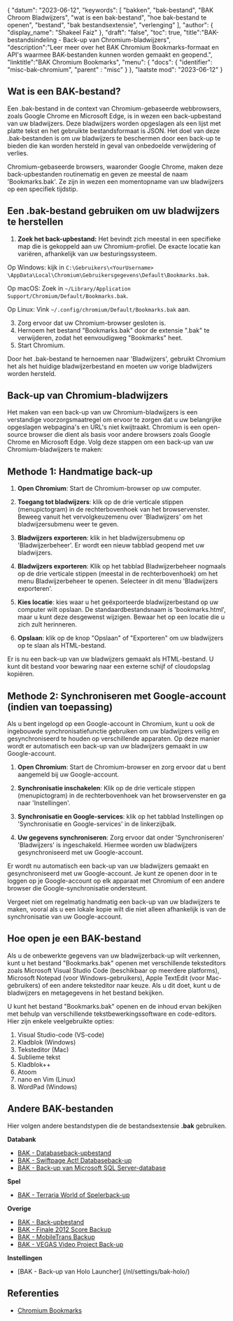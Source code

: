 {
"datum": "2023-06-12",
  "keywords": [
"bakken",
"bak-bestand",
"BAK Chroom Bladwijzers",
"wat is een bak-bestand",
"hoe bak-bestand te openen",
"bestand",
"bak bestandsextensie",
"verlenging"
],
  "author": {
"display_name": "Shakeel Faiz"
},
"draft": "false",
"toc": true,
"title":"BAK-bestandsindeling - Back-up van Chromium-bladwijzers",
  "description":"Leer meer over het BAK Chromium Bookmarks-formaat en API's waarmee BAK-bestanden kunnen worden gemaakt en geopend.",
"linktitle":"BAK Chromium Bookmarks",
  "menu": {
    "docs": {
      "identifier": "misc-bak-chromium",
"parent" : "misc"
}
},
"laatste mod": "2023-06-12"
}

## Wat is een BAK-bestand?

Een .bak-bestand in de context van Chromium-gebaseerde webbrowsers, zoals Google Chrome en Microsoft Edge, is in wezen een back-upbestand van uw bladwijzers. Deze bladwijzers worden opgeslagen als een lijst met platte tekst en het gebruikte bestandsformaat is JSON. Het doel van deze .bak-bestanden is om uw bladwijzers te beschermen door een back-up te bieden die kan worden hersteld in geval van onbedoelde verwijdering of verlies.

Chromium-gebaseerde browsers, waaronder Google Chrome, maken deze back-upbestanden routinematig en geven ze meestal de naam 'Bookmarks.bak'. Ze zijn in wezen een momentopname van uw bladwijzers op een specifiek tijdstip.

## Een .bak-bestand gebruiken om uw bladwijzers te herstellen

1. **Zoek het back-upbestand:** Het bevindt zich meestal in een specifieke map die is gekoppeld aan uw Chromium-profiel. De exacte locatie kan variëren, afhankelijk van uw besturingssysteem.

Op Windows: kijk in `C:\Gebruikers\<YourUsername> \AppData\Local\Chromium\Gebruikersgegevens\Default\Bookmarks.bak`.

Op macOS: Zoek in `~/Library/Application Support/Chromium/Default/Bookmarks.bak`.

Op Linux: Vink `~/.config/chromium/Default/Bookmarks.bak` aan.

3. Zorg ervoor dat uw Chromium-browser gesloten is.
4. Hernoem het bestand "Bookmarks.bak" door de extensie ".bak" te verwijderen, zodat het eenvoudigweg "Bookmarks" heet.
5. Start Chromium.

Door het .bak-bestand te hernoemen naar 'Bladwijzers', gebruikt Chromium het als het huidige bladwijzerbestand en moeten uw vorige bladwijzers worden hersteld.

## Back-up van Chromium-bladwijzers

Het maken van een back-up van uw Chromium-bladwijzers is een verstandige voorzorgsmaatregel om ervoor te zorgen dat u uw belangrijke opgeslagen webpagina's en URL's niet kwijtraakt. Chromium is een open-source browser die dient als basis voor andere browsers zoals Google Chrome en Microsoft Edge. Volg deze stappen om een back-up van uw Chromium-bladwijzers te maken:

## Methode 1: Handmatige back-up

1. **Open Chromium**: Start de Chromium-browser op uw computer.

2. **Toegang tot bladwijzers**: klik op de drie verticale stippen (menupictogram) in de rechterbovenhoek van het browservenster. Beweeg vanuit het vervolgkeuzemenu over 'Bladwijzers' om het bladwijzersubmenu weer te geven.

3. **Bladwijzers exporteren**: klik in het bladwijzersubmenu op 'Bladwijzerbeheer'. Er wordt een nieuw tabblad geopend met uw bladwijzers.

4. **Bladwijzers exporteren**: Klik op het tabblad Bladwijzerbeheer nogmaals op de drie verticale stippen (meestal in de rechterbovenhoek) om het menu Bladwijzerbeheer te openen. Selecteer in dit menu 'Bladwijzers exporteren'.

5. **Kies locatie**: kies waar u het geëxporteerde bladwijzerbestand op uw computer wilt opslaan. De standaardbestandsnaam is 'bookmarks.html', maar u kunt deze desgewenst wijzigen. Bewaar het op een locatie die u zich zult herinneren.

6. **Opslaan**: klik op de knop "Opslaan" of "Exporteren" om uw bladwijzers op te slaan als HTML-bestand.

Er is nu een back-up van uw bladwijzers gemaakt als HTML-bestand. U kunt dit bestand voor bewaring naar een externe schijf of cloudopslag kopiëren.

## Methode 2: Synchroniseren met Google-account (indien van toepassing)

Als u bent ingelogd op een Google-account in Chromium, kunt u ook de ingebouwde synchronisatiefunctie gebruiken om uw bladwijzers veilig en gesynchroniseerd te houden op verschillende apparaten. Op deze manier wordt er automatisch een back-up van uw bladwijzers gemaakt in uw Google-account.

1. **Open Chromium**: Start de Chromium-browser en zorg ervoor dat u bent aangemeld bij uw Google-account.

2. **Synchronisatie inschakelen**: Klik op de drie verticale stippen (menupictogram) in de rechterbovenhoek van het browservenster en ga naar 'Instellingen'.

3. **Synchronisatie en Google-services**: klik op het tabblad Instellingen op 'Synchronisatie en Google-services' in de linkerzijbalk.

4. **Uw gegevens synchroniseren**: Zorg ervoor dat onder 'Synchroniseren' 'Bladwijzers' is ingeschakeld. Hiermee worden uw bladwijzers gesynchroniseerd met uw Google-account.

Er wordt nu automatisch een back-up van uw bladwijzers gemaakt en gesynchroniseerd met uw Google-account. Je kunt ze openen door in te loggen op je Google-account op elk apparaat met Chromium of een andere browser die Google-synchronisatie ondersteunt.

Vergeet niet om regelmatig handmatig een back-up van uw bladwijzers te maken, vooral als u een lokale kopie wilt die niet alleen afhankelijk is van de synchronisatie van uw Google-account.

## Hoe open je een BAK-bestand

Als u de onbewerkte gegevens van uw bladwijzerback-up wilt verkennen, kunt u het bestand "Bookmarks.bak" openen met verschillende teksteditors zoals Microsoft Visual Studio Code (beschikbaar op meerdere platforms), Microsoft Notepad (voor Windows-gebruikers), Apple TextEdit (voor Mac-gebruikers) of een andere teksteditor naar keuze. Als u dit doet, kunt u de bladwijzers en metagegevens in het bestand bekijken.

U kunt het bestand "Bookmarks.bak" openen en de inhoud ervan bekijken met behulp van verschillende tekstbewerkingssoftware en code-editors. Hier zijn enkele veelgebruikte opties:

1. Visual Studio-code (VS-code)
2. Kladblok (Windows)
3. Teksteditor (Mac)
4. Sublieme tekst
5. Kladblok++
6. Atoom
7. nano en Vim (Linux)
8. WordPad (Windows)

## Andere BAK-bestanden

Hier volgen andere bestandstypen die de bestandsextensie **.bak** gebruiken.

**Databank**
- [BAK - Databaseback-upbestand](/nl/database/bak/)
- [BAK - Swiftpage Act! Databaseback-up](/nl/database/bak-act/)
- [BAK - Back-up van Microsoft SQL Server-database](/nl/database/bak-sqlserver/)

**Spel**
- [BAK - Terraria World of Spelerback-up](/nl/game/bak-terraria/)

**Overige**
- [BAK - Back-upbestand](/nl/misc/bak-backup/)
- [BAK - Finale 2012 Score Backup](/nl/misc/bak-finale/)
- [BAK - MobileTrans Backup](/nl/misc/bak-mobiletrans/)
- [BAK - VEGAS Video Project Back-up](/nl/misc/bak-vegas/)

**Instellingen**
- [BAK - Back-up van Holo Launcher] (/nl/settings/bak-holo/)

## Referenties
* [Chromium Bookmarks](https://www.chromium.org/user-experience/bookmarks/)

